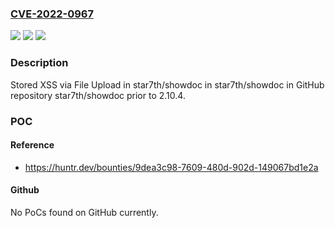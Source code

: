 ### [CVE-2022-0967](https://cve.mitre.org/cgi-bin/cvename.cgi?name=CVE-2022-0967)
![](https://img.shields.io/static/v1?label=Product&message=star7th%2Fshowdoc&color=blue)
![](https://img.shields.io/static/v1?label=Version&message=%3C%202.10.4%20&color=brighgreen)
![](https://img.shields.io/static/v1?label=Vulnerability&message=CWE-79%20Improper%20Neutralization%20of%20Input%20During%20Web%20Page%20Generation%20('Cross-site%20Scripting')&color=brighgreen)

### Description

Stored XSS via File Upload in star7th/showdoc in star7th/showdoc in GitHub repository star7th/showdoc prior to 2.10.4.

### POC

#### Reference
- https://huntr.dev/bounties/9dea3c98-7609-480d-902d-149067bd1e2a

#### Github
No PoCs found on GitHub currently.

